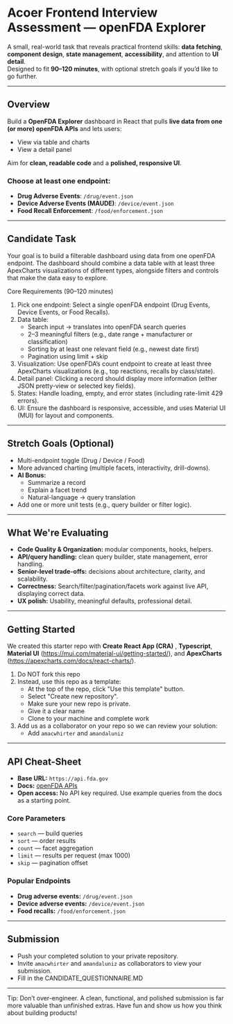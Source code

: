 # Acoer Frontend Interview Assessment — openFDA Explorer

A small, real-world task that reveals practical frontend skills: **data fetching**, **component design**, **state management**, **accessibility**, and attention to **UI detail**.  
Designed to fit **90–120 minutes**, with optional stretch goals if you’d like to go further.

---

## Overview

Build a **OpenFDA Explorer** dashboard in React that pulls **live data from one (or more) openFDA APIs** and lets users:

- View via table and charts
- View a detail panel

Aim for **clean, readable code** and a **polished, responsive UI**.

### Choose at least one endpoint:

- **Drug Adverse Events**: `/drug/event.json`
- **Device Adverse Events (MAUDE)**: `/device/event.json`
- **Food Recall Enforcement**: `/food/enforcement.json`

---

## Candidate Task

Your goal is to build a filterable dashboard using data from one openFDA endpoint. The dashboard should combine a data table with at least three ApexCharts visualizations of different types, alongside filters and controls that make the data easy to explore.

Core Requirements (90–120 minutes)

1. Pick one endpoint: Select a single openFDA endpoint (Drug Events, Device Events, or Food Recalls).
2. Data table:
   - Search input → translates into openFDA search queries
   - 2–3 meaningful filters (e.g., date range + manufacturer or classification)
   - Sorting by at least one relevant field (e.g., newest date first)
   - Pagination using limit + skip
3. Visualization: Use openFDA’s count endpoint to create at least three ApexCharts visualizations (e.g., top reactions, recalls by class/state).
4. Detail panel: Clicking a record should display more information (either JSON pretty-view or selected key fields).
5. States: Handle loading, empty, and error states (including rate-limit 429 errors).
6. UI: Ensure the dashboard is responsive, accessible, and uses Material UI (MUI) for layout and components.

---

## Stretch Goals (Optional)

- Multi-endpoint toggle (Drug / Device / Food)
- More advanced charting (multiple facets, interactivity, drill-downs).
- **AI Bonus:**
  - Summarize a record
  - Explain a facet trend
  - Natural-language → query translation
- Add one or more unit tests (e.g., query builder or filter logic).

---

## What We're Evaluating

- **Code Quality & Organization:** modular components, hooks, helpers.
- **API/query handling:** clean query builder, state management, error handling.
- **Senior-level trade-offs:** decisions about architecture, clarity, and scalability.
- **Correctness:** Search/filter/pagination/facets work against live API, displaying correct data.
- **UX polish:** Usability, meaningful defaults, professional detail.

---

## Getting Started

We created this starter repo with **Create React App (CRA)** , **Typescript**, **Material UI** (https://mui.com/material-ui/getting-started/), and **ApexCharts** (https://apexcharts.com/docs/react-charts/).

1. Do NOT fork this repo
2. Instead, use this repo as a template:
   - At the top of the repo, click "Use this template" button.
   - Select "Create new repository".
   - Make sure your new repo is private.
   - Give it a clear name
   - Clone to your machine and complete work
3. Add us as a collaborator on your repo so we can review your solution:
   - Add `amacwhirter` and `amandaluniz`

---

## API Cheat-Sheet

- **Base URL:** `https://api.fda.gov`
- **Docs:** [openFDA APIs](https://open.fda.gov/apis/)
- **Open access:** No API key required. Use example queries from the docs as a starting point.

### Core Parameters

- `search` — build queries
- `sort` — order results
- `count` — facet aggregation
- `limit` — results per request (max 1000)
- `skip` — pagination offset

### Popular Endpoints

- **Drug adverse events:** `/drug/event.json`
- **Device adverse events:** `/device/event.json`
- **Food recalls:** `/food/enforcement.json`

---

## Submission

- Push your completed solution to your private repository.
- Invite `amacwhirter` and `amandaluniz` as collaborators to view your submission.
- Fill in the CANDIDATE_QUESTIONNAIRE.MD

---

Tip: Don’t over-engineer. A clean, functional, and polished submission is far more valuable than unfinished extras. Have fun and show us how you think about building products!
